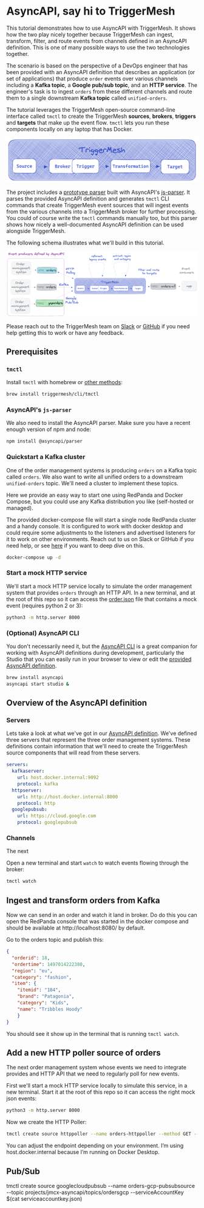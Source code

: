 # AsyncAPI, say hi to TriggerMesh

This tutorial demonstrates how to use AsyncAPI with TriggerMesh. It shows how the two play nicely together because TriggerMesh can ingest, transform, filter, and route events from channels defined in an AsyncAPI definition. This is one of many possible ways to use the two technologies together.

The scenario is based on the perspective of a DevOps engineer that has been provided with an AsyncAPI definition that describes an application (or set of applications) that produce `order` events over various channels including a **Kafka topic**, a **Google pub/sub topic**, and an **HTTP service**.  The engineer's task is to ingest `orders` from these different channels and route them to a single downstream **Kafka topic** called `unified-orders`.

The tutorial leverages the TriggerMesh open-source command-line interface called `tmctl` to create the TriggerMesh **sources**, **brokers**, **triggers** and **targets** that make up the event flow. `tmctl` lets you run these components locally on any laptop that has Docker.

![image](graphics/triggermesh-concepts.png)

The project includes a [prototype parser](parser.js) built with AsyncAPI's [js-parser](https://github.com/asyncapi/parser-js). It parses the provided AsyncAPI definition and generates `tmctl` CLI commands that create TriggerMesh event sources that will ingest events from the various channels into a TriggerMesh broker for further processing. You could of course write the `tmctl` commands manually too, but this parser shows how nicely a well-documented AsyncAPI definition can be used alongside TriggerMesh.

The following schema illustrates what we'll build in this tutorial.

![image](graphics/full-schema.png)

Please reach out to the TriggerMesh team on [Slack](https://join.slack.com/t/triggermesh-community/shared_invite/zt-1kngevosm-MY7kqn9h6bT08hWh8PeltA) or [GitHub](https://github.com/triggermesh/tutorials/issues/new) if you need help getting this to work or have any feedback.

## Prerequisites

### `tmctl`

Install `tmctl` with homebrew or [other methods](https://docs.triggermesh.io/get-started/quickstart/):

```sh
brew install triggermesh/cli/tmctl

```

### AsyncAPI's `js-parser`

We also need to install the AsyncAPI parser. Make sure you have a recent enough version of npm and node:

```sh
npm install @asyncapi/parser
```

### Quickstart a Kafka cluster

One of the order management systems is producing `orders` on a Kafka topic called `orders`. We also want to write all unified orders to a downstream `unified-orders` topic. We'll need a cluster to implement these topics.

Here we provide an easy way to start one using RedPanda and Docker Compose, but you could use any Kafka distribution you like (self-hosted or managed).

The provided docker-compose file will start a single node RedPanda cluster and a handy console. It is configured to work with docker desktop and could require some adjustments to the listeners and advertised listeners for it to work on other environments. Reach out to us on Slack or GitHub if you need help, or see [here](https://www.confluent.io/blog/kafka-listeners-explained/) if you want to deep dive on this.

```sh
docker-compose up -d
```

### Start a mock HTTP service

We'll start a mock HTTP service locally to simulate the order management system that provides `orders` through an HTTP API. In a new terminal, and at the root of this repo so it can access the [order.json](order.json) file that contains a mock event (requires python 2 or 3):

```sh
python3 -m http.server 8000
```

### (Optional) AsyncAPI CLI

You don't necessarily need it, but the [AsyncAPI CLI](https://github.com/asyncapi/cli) is a great companion for working with AsyncAPI definitions during development, particularly the Studio that you can easily run in your browser to view or edit the [provided AsyncAPI definition](asyncapi.yaml).

```sh
brew install asyncapi
asyncapi start studio &
```

## Overview of the AsyncAPI definition

### Servers

Lets take a look at what we've got in our [AsyncAPI definition](asyncapi.yaml). We've defined three servers that represent the three order management systems. These definitions contain information that we'll need to create the TriggerMesh source components that will read from these servers.

```yaml
servers:
  kafkaserver:
    url: host.docker.internal:9092
    protocol: kafka
  httpserver:
    url: http://host.docker.internal:8000
    protocol: http
  googlepubsub:
    url: https://cloud.google.com
    protocol: googlepubsub
```

### Channels

The next








Open a new terminal and start `watch` to watch events flowing through the broker:

```sh
tmctl watch
```

## Ingest and transform orders from Kafka

Now we can send in an order and watch it land in broker. Do do this you can open the RedPanda console that was started in the docker compose and should be available at http://localhost:8080/ by default.

Go to the orders topic and publish this:

```json
{
  "orderid": 18,
  "ordertime": 1497014222380,
  "region": "eu",
  "category": "fashion",
  "item": {
    "itemid": "184",
    "brand": "Patagonia",
    "category": "Kids",
    "name": "Tribbles Hoody"
	}
}
```

You should see it show up in the terminal that is running `tmctl watch`.

## Add a new HTTP poller source of orders

The next order management system whose events we need to integrate provides and HTTP API that we need to regularly poll for new events.

First we'll start a mock HTTP service locally to simulate this service, in a new terminal. Start it at the root of this repo so it can access the right mock json events:

```sh
python3 -m http.server 8000
```

Now we create the HTTP Poller:

```sh
tmctl create source httppoller --name orders-httppoller --method GET --endpoint http://host.docker.internal:8000/mock-events/legacy_event.json --interval 10s --eventType orders-legacy
```

You can adjust the endpoint depending on your environment. I’m using host.docker.internal because I’m running on Docker Desktop.

## Pub/Sub

tmctl create source googlecloudpubsub --name orders-gcp-pubsubsource --topic projects/jmcx-asyncapi/topics/ordersgcp --serviceAccountKey $(cat serviceaccountkey.json)
